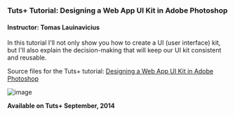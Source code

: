 ### Tuts+ Tutorial: Designing a Web App UI Kit‏ in Adobe Photoshop
#### Instructor: Tomas Lauinavicius

In this tutorial I'll not only show you how to create a UI (user interface) kit, but I'll also explain the decision-making that will keep our UI kit consistent and reusable.

Source files for the Tuts+ tutorial: [Designing a Web App UI Kit‏ in Adobe Photoshop](http://webdesign.tutsplus.com/tutorials/designing-a-web-app-ui-kit-in-adobe-photoshop--cms-21963)

![image](https://raw.githubusercontent.com/tutsplus/designing-a-web-app-ui-kit-in-adobe-photoshop/master/web-app-ui-kit.png)

**Available on Tuts+ September, 2014**

